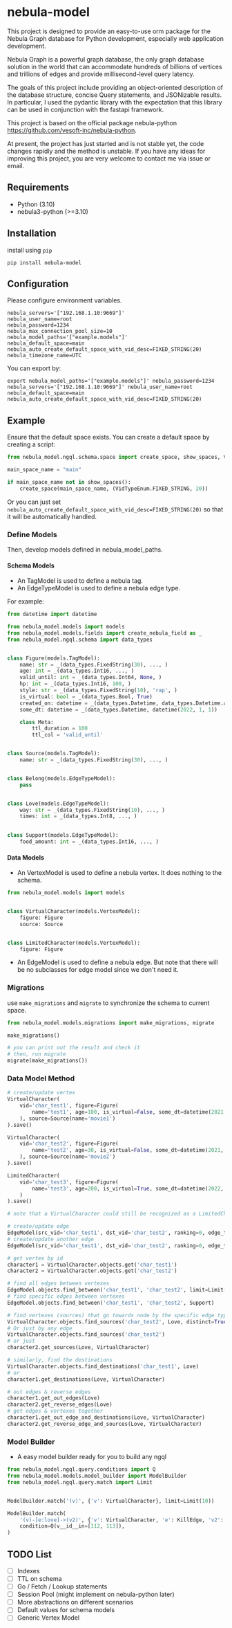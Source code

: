 # nebula-model

This project is designed to provide an easy-to-use orm package for the Nebula Graph database for Python development, especially web application development.

Nebula Graph is a powerful graph database, the only graph database solution in the world that can accommodate hundreds of billions of vertices and trillions of edges and provide millisecond-level query latency.

The goals of this project include providing an object-oriented description of the database structure, concise Query statements, and JSONizable results. In particular, I used the pydantic library with the expectation that this library can be used in conjunction with the fastapi framework.

This project is based on the official package nebula-python https://github.com/vesoft-inc/nebula-python.

At present, the project has just started and is not stable yet, the code changes rapidly and the method is unstable.
If you have any ideas for improving this project, you are very welcome to contact me via issue or email.

## Requirements

* Python (3.10)
* nebula3-python (>=3.10)

## Installation

install using `pip`

    pip install nebula-model

## Configuration

Please configure environment variables.
```
nebula_servers='["192.168.1.10:9669"]'
nebula_user_name=root
nebula_password=1234
nebula_max_connection_pool_size=10
nebula_model_paths='["example.models"]'
nebula_default_space=main
nebula_auto_create_default_space_with_vid_desc=FIXED_STRING(20)
nebula_timezone_name=UTC
```

You can export by:
```
export nebula_model_paths='["example.models"]' nebula_password=1234 nebula_servers='["192.168.1.10:9669"]' nebula_user_name=root nebula_default_space=main nebula_auto_create_default_space_with_vid_desc=FIXED_STRING(20)
```

## Example
Ensure that the default space exists. You can create a default space by creating a script:
```python
from nebula_model.ngql.schema.space import create_space, show_spaces, VidTypeEnum

main_space_name = "main"

if main_space_name not in show_spaces():
    create_space(main_space_name, (VidTypeEnum.FIXED_STRING, 20))
```
Or you can just set `nebula_auto_create_default_space_with_vid_desc=FIXED_STRING(20)` so that it will be automatically handled.

### Define Models
Then, develop models defined in nebula_model_paths.

#### Schema Models
* An TagModel is used to define a nebula tag.
* An EdgeTypeModel is used to define a nebula edge type.

For example:
```python
from datetime import datetime

from nebula_model.models import models
from nebula_model.models.fields import create_nebula_field as _
from nebula_model.ngql.schema import data_types


class Figure(models.TagModel):
    name: str = _(data_types.FixedString(30), ..., )
    age: int = _(data_types.Int16, ..., )
    valid_until: int = _(data_types.Int64, None, )
    hp: int = _(data_types.Int16, 100, )
    style: str = _(data_types.FixedString(10), 'rap', )
    is_virtual: bool = _(data_types.Bool, True)
    created_on: datetime = _(data_types.Datetime, data_types.Datetime.auto)
    some_dt: datetime = _(data_types.Datetime, datetime(2022, 1, 1))

    class Meta:
        ttl_duration = 100
        ttl_col = 'valid_until'


class Source(models.TagModel):
    name: str = _(data_types.FixedString(30), ..., )


class Belong(models.EdgeTypeModel):
    pass


class Love(models.EdgeTypeModel):
    way: str = _(data_types.FixedString(10), ..., )
    times: int = _(data_types.Int8, ..., )

    
class Support(models.EdgeTypeModel):
    food_amount: int = _(data_types.Int16, ..., )
```

#### Data Models
* An VertexModel is used to define a nebula vertex. It does nothing to the schema.

```python
from nebula_model.models import models


class VirtualCharacter(models.VertexModel):
    figure: Figure
    source: Source


class LimitedCharacter(models.VertexModel):
    figure: Figure
```

* An EdgeModel is used to define a nebula edge. But note that there will be no subclasses for edge model since we don't need it.

### Migrations
use `make_migrations` and `migrate` to synchronize the schema to current space.

```python
from nebula_model.models.migrations import make_migrations, migrate

make_migrations()

# you can print out the result and check it
# then, run migrate
migrate(make_migrations())
```

### Data Model Method
```python
# create/update vertex
VirtualCharacter(
    vid='char_test1', figure=Figure(
        name='test1', age=100, is_virtual=False, some_dt=datetime(2021, 3, 3, 0, 0, 0, 12)
    ), source=Source(name='movie1')
).save()

VirtualCharacter(
    vid='char_test2', figure=Figure(
        name='test2', age=30, is_virtual=False, some_dt=datetime(2021, 3, 3, 0, 0, 0, 12)
    ), source=Source(name='movie2')
).save()

LimitedCharacter(
    vid='char_test3', figure=Figure(
        name='test3', age=200, is_virtual=True, some_dt=datetime(2022, 3, 3, 0, 0, 0, 12)
    )
).save()

# note that a VirtualCharacter could still be recognized as a LimitedCharacter, but a LimitedCharacter is not a VirtualCharacter

# create/update edge
EdgeModel(src_vid='char_test1', dst_vid='char_test2', ranking=0, edge_type=Love(way='gun', times=40)).save()
# create/update another edge
EdgeModel(src_vid='char_test1', dst_vid='char_test2', ranking=0, edge_type=Support(food_amount=400)).save()

# get vertex by id
character1 = VirtualCharacter.objects.get('char_test1')
character2 = VirtualCharacter.objects.get('char_test2')

# find all edges between vertexes
EdgeModel.objects.find_between('char_test1', 'char_test2', limit=Limit(10))
# find specific edges between vertexes
EdgeModel.objects.find_between('char_test1', 'char_test2', Support)

# find vertexes (sources) that go towards node by the specific edge type
VirtualCharacter.objects.find_sources('char_test2', Love, distinct=True, limit=Limit(1))
# Or just by any edge
VirtualCharacter.objects.find_sources('char_test2')
# or just
character2.get_sources(Love, VirtualCharacter)

# similarly, find the destinations
VirtualCharacter.objects.find_destinations('char_test1', Love)
# or
character1.get_destinations(Love, VirtualCharacter)

# out edges & reverse edges
character1.get_out_edges(Love)
character2.get_reverse_edges(Love)
# get edges & vertexes together
character1.get_out_edge_and_destinations(Love, VirtualCharacter)
character2.get_reverse_edge_and_sources(Love, VirtualCharacter)
```

### Model Builder
* A easy model builder ready for you to build any ngql
```python
from nebula_model.ngql.query.conditions import Q
from nebula_model.models.model_builder import ModelBuilder
from nebula_model.ngql.query.match import Limit


ModelBuilder.match('(v)', {'v': VirtualCharacter}, limit=Limit(10))

ModelBuilder.match(
    '(v)-[e:love]->(v2)', {'v': VirtualCharacter, 'e': KillEdge, 'v2': VirtualCharacter},
    condition=Q(v__id__in=[112, 113]),
)
```

## TODO List
- [ ] Indexes
- [ ] TTL on schema
- [ ] Go / Fetch / Lookup statements
- [ ] Session Pool (might implement on nebula-python later)
- [ ] More abstractions on different scenarios
- [ ] Default values for schema models
- [ ] Generic Vertex Model